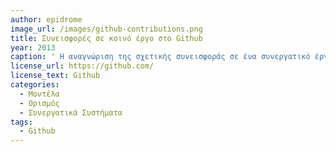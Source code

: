 ```yaml
---
author: epidrome
image_url: /images/github-contributions.png
title: Συνεισφορές σε κοινό έργο στο Github 
year: 2013
caption: ' Η αναγνώριση της σχετικής συνεισφοράς σε ένα συνεργατικό έργο έχει μεγάλη σημασία γιατί τα περισσότερα έργα και επαγγελματικές δραστηριότητες της σύγχρονης οικονομίας είναι συνεργατικά. Eπομένως, οι ατομικές επιδόσεις σε επιμέρους μαθήματα δε δίνουν αντιπροσωπευτική εικόνα των δεξιοτήτων ενός εκπαιδευόμενου. '
license_url: https://github.com/
license_text: Github
categories:
  - Μοντέλα
  - Ορισμός
  - Συνεργατικά Συστήματα
tags:
  - Github
---
```

